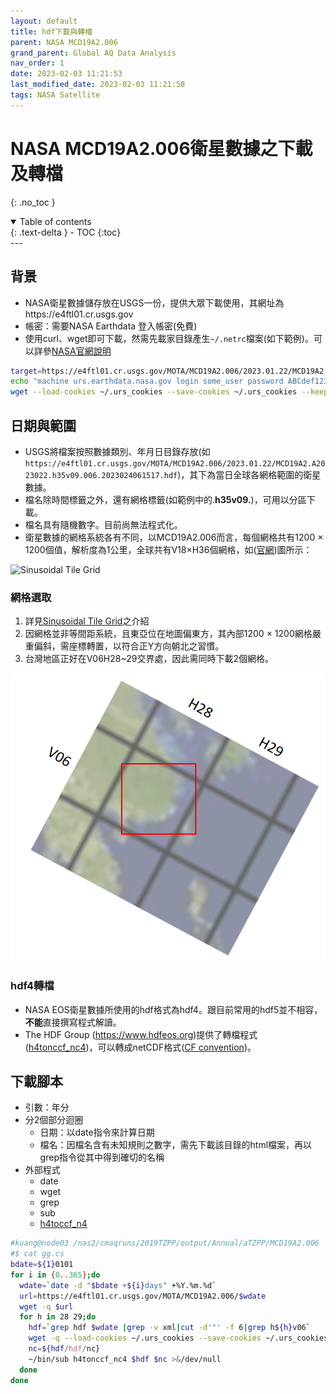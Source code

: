 ```yaml
---
layout: default
title: hdf下載與轉檔
parent: NASA MCD19A2.006
grand_parent: Global AQ Data Analysis
nav_order: 1
date: 2023-02-03 11:21:53            
last_modified_date: 2023-02-03 11:21:58
tags: NASA Satellite
---
```


# NASA MCD19A2.006衛星數據之下載及轉檔
{: .no_toc }

<details open markdown="block">
  <summary>
    Table of contents
  </summary>
  {: .text-delta }
- TOC
{:toc}
</details>
---

## 背景

- NASA衛星數據儲存放在USGS一份，提供大眾下載使用，其網址為https://e4ftl01.cr.usgs.gov
- 帳密：需要NASA Earthdata 登入帳密(免費)
- 使用curl、wget即可下載，然需先載家目錄產生`~/.netrc`檔案(如下範例)。可以詳參[NASA官網說明](https://urs.earthdata.nasa.gov/documentation/for_users/data_access/curl_and_wget)

```bash
target=https://e4ftl01.cr.usgs.gov/MOTA/MCD19A2.006/2023.01.22/MCD19A2.A2023022.h35v09.006.2023024061517.hdf
echo "machine urs.earthdata.nasa.gov login some_user password ABCdef123!" > ~/.netrc
wget --load-cookies ~/.urs_cookies --save-cookies ~/.urs_cookies --keep-session-cookies $target
```

## 日期與範圍

- USGS將檔案按照數據類別、年月日目錄存放(如`https://e4ftl01.cr.usgs.gov/MOTA/MCD19A2.006/2023.01.22/MCD19A2.A2023022.h35v09.006.2023024061517.hdf`)，其下為當日全球各網格範圍的衛星數據。
- 檔名除時間標籤之外，還有網格標籤(如範例中的.**h35v09.**)，可用以分區下載。
- 檔名具有隨機數字。目前尚無法程式化。
- 衛星數據的網格系統各有不同，以MCD19A2.006而言，每個網格共有1200 &times; 1200個值，解析度為1公里，全球共有V18&times;H36個網格，如([官網](https://modis-land.gsfc.nasa.gov/MODLAND_grid.html))圖所示：

![Sinusoidal Tile Grid](https://modis-land.gsfc.nasa.gov/images/MODIS_sinusoidal_grid1.gif)

### 網格選取

1. 詳見[Sinusoidal Tile Grid](https://modis-land.gsfc.nasa.gov/MODLAND_grid.html)之介紹
2. 因網格並非等間距系統，且東亞位在地圖偏東方，其內部1200 &times; 1200網格嚴重偏斜，需座標轉置，以符合正Y方向朝北之習慣。
3. 台灣地區正好在V06H28~29交界處，因此需同時下載2個網格。

![h2829v06.png](https://github.com/sinotec2/Focus-on-Air-Quality/raw/main/assets/images/h2829v06.png)

### hdf4轉檔

- NASA EOS衛星數據所使用的hdf格式為hdf4。跟目前常用的hdf5並不相容，**不能**直接撰寫程式解讀。
- The HDF Group (https://www.hdfeos.org)提供了轉檔程式([h4tonccf_nc4][h4])，可以轉成netCDF格式([CF convention](https://cfconventions.org/Data/cf-conventions/cf-conventions-1.9/cf-conventions.html))。

## 下載腳本

- 引數：年分
- 分2個部分迴圈
  - 日期：以date指令來計算日期
  - 檔名：因檔名含有未知規則之數字，需先下載該目錄的html檔案，再以grep指令從其中得到確切的名稱
- 外部程式
  - date
  - wget
  - grep
  - sub
  - [h4toccf_n4][h4]

```bash
#kuang@node03 /nas2/cmaqruns/2019TZPP/output/Annual/aTZPP/MCD19A2.006
#$ cat gg.cs
bdate=${1}0101
for i in {0..365};do
  wdate=`date -d "$bdate +${i}days" +%Y.%m.%d`
  url=https://e4ftl01.cr.usgs.gov/MOTA/MCD19A2.006/$wdate
  wget -q $url
  for h in 28 29;do
    hdf=`grep hdf $wdate |grep -v xml|cut -d'"' -f 6|grep h${h}v06`
    wget -q --load-cookies ~/.urs_cookies --save-cookies ~/.urs_cookies --keep-session-cookies ${url}/$hdf
    nc=${hdf/hdf/nc}
    ~/bin/sub h4tonccf_nc4 $hdf $nc >&/dev/null
  done
done
```

[h4]: http://hdfeos.org/software/h4cflib.php "The HDF Group, HDF4 CF CONVERSION TOOLKIT"

